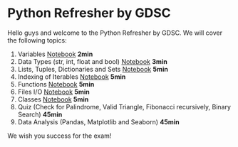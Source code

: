 # Python Refresher by GDSC

Hello guys and welcome to the Python Refresher by GDSC.
We will cover the following topics:

1. Variables [Notebook](Intro_and_Basics.ipynb) **2min**
2. Data Types (str, int, float and bool) [Notebook](Intro_and_Basics.ipynb) **3min**
3. Lists, Tuples, Dictionaries and Sets [Notebook](Intro_and_Basics.ipynb) **5min**
4. Indexing of Iterables [Notebook](Intro_and_Basics.ipynb) **5min**
5. Functions [Notebook](Intro_and_Basics.ipynb) **5min**
6. Files I/O [Notebook](Intro_and_Basics.ipynb) **5min**
7. Classes [Notebook](Intro_and_Basics.ipynb) **5min**
8. Quiz (Check for Palindrome, Valid Triangle, Fibonacci recursively, Binary Search) **45min**
9. Data Analysis (Pandas, Matplotlib and Seaborn) **45min**

We wish you success for the exam!
